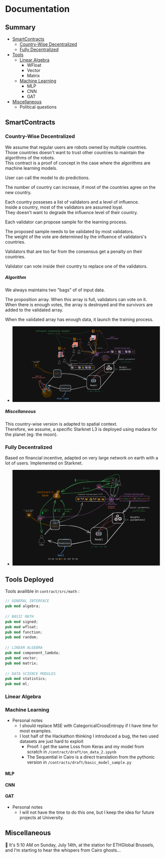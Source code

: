 # Documentation

## Summary

- [SmartContracts](#smartcontracts)
    - [Country-Wise Decentralized](#country-wise-decentralized)
    - [Fully Decentralized](#fully-decentralized)
- [Tools](#tools)
    - [Linear Algebra](#linear-algebra)
        - WFloat
        - Vector
        - Matrix
    - [Machine Learning](#machine-learning)
        - MLP
        - CNN
        - GAT
- [Miscellaneous](#miscellaneous)
    - Political questions

## SmartContracts

### Country-Wise Decentralized

We assume that regular users are robots owned by multiple countries. \
Those countries doesn't want to trust other countries to maintain the algorithms of the robots. \
This contract is a proof of concept in the case where the algorithms are machine learning models.

User can call the model to do predictions.

The number of country can increase, if most of the countries agree on the new country.

Each country posseses a list of validators and a level of influence. \
Inside a country, most of the validators are assumed loyal. \
They doesn't want to degrade the influence level of their country.

Each validator can propose sample for the learning process.

The proposed sample needs to be validated by most validators. \
The weight of the vote are determined by the influence of validators's countries.

Validators that are too far from the consensus get a penalty on their countries.

Validator can vote inside their country to replace one of the validators.

##### Algorithm

We always maintains two "bags" of of input data.

The proposition array. When this array is full, validators can vote on it. \
When there is enough votes, the array is destroyed and the survivors are \
added to the validated array.

When the validated array has enough data, it launch the training process.

- <p align="center"><img src="../resources/schema_country_wise_decentralized.png" width=870></p>
		
##### Miscellaneous

This country-wise version is adapted to spatial context. \
Therefore, we assume, a specific Starknet L3 is deployed using madara for the planet (eg: the moon).


### Fully Decentralized

Based on financial incentive, adapted on very large network on earth with a lot of users.
Implemented on Starknet.

- <p align="center"><img src="../resources/schema_fully_decentralized.png" width=700></p>

## Tools Deployed

Tools availible in `contract/src/math` :
```rust
// GENERAL INTERFACE
pub mod algebra;

// BASIC MATH
pub mod signed;
pub mod wfloat;
pub mod function;
pub mod random;

// LINEAR ALGEBRA
pub mod component_lambda;
pub mod vector;
pub mod matrix;

// DATA SCIENCE MODULES
pub mod statistics;
pub mod ml;
```

### Linear Algebra

### Machine Learning

- Personal notes
    - I should replace MSE with CategoricalCrossEntropy if I have time for most examples.
    - I lost half of the Hackathon thinking I introduced a bug, the two used datasets are just hard to exploit
        - Proof: I get the same Loss from Keras and my model from scratch in ``/contract/draft/on_data_2.ipynb``
        - The Sequential in Cairo is a direct translation from the pythonic version in ``/contracts/draft/basic_model_sample.py``

#### MLP

#### CNN

#### GAT

- Personal notes
    - I will not have the time to do this one, but I keep the idea for future projects at University.

## Miscellaneous

🌠 It's 5:10 AM on Sunday, July 14th, at the station for ETHGlobal Brussels, and I'm starting to hear the whispers from Cairo ghosts... 